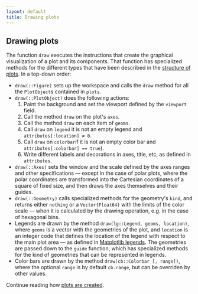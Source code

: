 ```yaml
---
layout: default
title: Drawing plots
---
```

## Drawing plots

The function `draw` executes the instructions that create the graphical visualization of a plot and its components. That function has specialized methods for the different types that have been described in the [structure of plots](./structure.md). In a top-down order:

* `draw(::Figure)` sets up the workspace and calls the `draw` method for all the `PlotObject`s  contained in `plots`.
* `draw(::PlotObject)` does the following actions:
    1. Paint the background and set the viewport defined by the `viewport` field.
    2. Call the method `draw` on the plot's `axes`.
    3. Call the method `draw` on each item of `geoms`.
    4. Call `draw` on `legend` it is not an empty legend and `attributes[:location] ≠ 0`.
    5. Call `draw` on `colorbar`if it is not an empty color bar and `attributes[:colorbar] == true`).
    6. Write different labels and decorations in axes, title, etc, as defined in `attributes`.
* `draw(::Axes)` sets the window and the scale defined by the axes ranges and other specifications &mdash; except in the case of polar plots, where the polar coordinates are transformed into the Cartesian coordinates of a square of fixed size, and then draws the axes themselves and their guides.
* `draw(::Geometry)` calls specialized methods for the geometry's `kind`, and returns either `nothing` or a `Vector{Float64}` with the limits of the color scale &mdash; when it is calculated by the drawing operation, e.g. in the case of hexagonal bins.
* Legends are drawn by the method `draw(lg::Legend, geoms, location)`, where `geoms` is a vector with the geometries of the plot, and `location` is an integer code that defines the location of the legend with respect to the main plot area &mdash; as defined in [Matplotlib legends](https://matplotlib.org/3.1.1/api/_as_gen/matplotlib.pyplot.legend.html). The geometries are passed down to the `guide` function, which has specialized methods for the kind of geometries that can be represented in legends.
* Color bars are drawn by the method `draw(cb::Colorbar [, range])`, where the optional `range` is by default `cb.range`, but can be overriden by other values.

Continue reading how [plots are created](./createplots.md).
